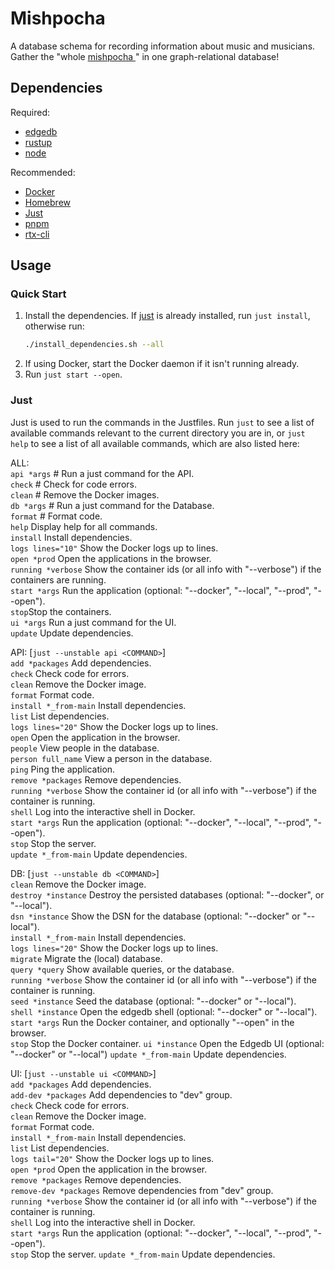  # Mishpocha

 A database schema for recording information about music and musicians. Gather
 the "whole [mishpocha ](https://www.merriam-webster.com/dictionary/mishpachah)" in one graph-relational database!

 ## Dependencies

 Required:

 - [edgedb](https://www.edgedb.com/)
 - [rustup](https://rustup.rs/)
 - [node](https://nodejs.org/en)

 Recommended:

 - [Docker](https://www.docker.com/ "Docker")
 - [Homebrew](https://brew.sh/ "Homebrew")
 - [Just](https://just.systems/man/en/ "Just")
 - [pnpm](https://pnpm.io/ "pnpm")
 - [rtx-cli](https://lib.rs/crates/rtx-cli "rtx")

 ## Usage

 ### Quick Start

 1. Install the dependencies. If [just](https://just.systems/man/en/) is already installed, run `just install`,
    otherwise run:
    ```sh
    ./install_dependencies.sh --all
    ```
 2. If using Docker, start the Docker daemon if it isn't running already.
 3. Run `just start --open`.

 ### Just

 Just is used to run the commands in the Justfiles. Run `just` to see a list of
 available commands relevant to the current directory you are in, or `just help`
 to see a list of all available commands, which are also listed here:

 ALL:  
 `api *args` # Run a just command for the API.  
 `check` # Check for code errors.  
 `clean` # Remove the Docker images.  
 `db *args` # Run a just command for the Database.  
 `format` # Format code.  
 `help` Display help for all commands.  
 `install` Install dependencies.  
 `logs lines="10"` Show the Docker logs up to <lines> lines.  
 `open *prod` Open the applications in the browser.  
 `running *verbose` Show the container ids (or all info with "--verbose") if the
 containers are running.  
 `start *args` Run the application (optional: "--docker", "--local", "--prod", "--open").  
 `stop`Stop the containers.  
 `ui *args` Run a just command for the UI.  
 `update` Update dependencies.

 API: [`just --unstable api <COMMAND>`]  
 `add *packages` Add dependencies.  
 `check` Check code for errors.  
 `clean` Remove the Docker image.  
 `format` Format code.  
 `install *_from-main` Install dependencies.  
 `list` List dependencies.  
 `logs lines="20"` Show the Docker logs up to <lines> lines.  
 `open` Open the application in the browser.  
 `people` View people in the database.  
 `person full_name` View a person in the database.  
 `ping` Ping the application.  
 `remove *packages` Remove dependencies.  
 `running *verbose` Show the container id (or all info with "--verbose") if the
 container is running.  
 `shell` Log into the interactive shell in Docker.  
 `start *args` Run the application (optional: "--docker", "--local", "--prod",
 "--open").  
 `stop` Stop the server.  
 `update *_from-main` Update dependencies.

 DB: [`just --unstable db <COMMAND>`]  
 `clean` Remove the Docker image.  
 `destroy *instance` Destroy the persisted databases (optional: "--docker", or
 "--local").  
 `dsn *instance` Show the DSN for the database (optional: "--docker" or
 "--local").  
 `install *_from-main` Install dependencies.  
 `logs lines="20"` Show the Docker logs up to <lines> lines.  
 `migrate` Migrate the (local) database.  
 `query *query` Show available queries, or <query> the database.  
 `running *verbose` Show the container id (or all info with "--verbose") if the
 container is running.  
 `seed *instance` Seed the database (optional: "--docker" or "--local").  
 `shell *instance` Open the edgedb shell (optional: "--docker" or "--local").  
 `start *args` Run the Docker container, and optionally "--open" in the browser.  
 `stop` Stop the Docker container.
 `ui *instance` Open the Edgedb UI (optional: "--docker" or "--local")
 `update *_from-main` Update dependencies.

 UI: [`just --unstable ui <COMMAND>`]  
 `add *packages` Add dependencies.  
 `add-dev *packages` Add dependencies to "dev" group.  
 `check` Check code for errors.  
 `clean` Remove the Docker image.  
 `format` Format code.  
 `install *_from-main` Install dependencies.  
 `list` List dependencies.  
 `logs tail="20"` Show the Docker logs up to <lines> lines.  
 `open *prod` Open the application in the browser.  
 `remove *packages` Remove dependencies.  
 `remove-dev *packages` Remove dependencies from "dev" group.  
 `running *verbose` Show the container id (or all info with "--verbose") if the
 container is running.  
 `shell` Log into the interactive shell in Docker.  
 `start *args` Run the application (optional: "--docker", "--local", "--prod",
 "--open").  
 `stop` Stop the server.
 `update *_from-main` Update dependencies.
